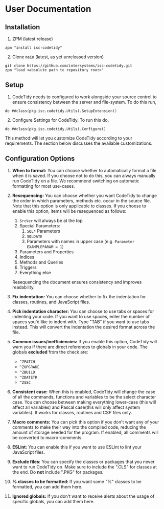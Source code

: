 # User Documentation

## Installation

1. ZPM (latest release)

```
zpm "install isc-codetidy"
```

2. Clone `main` (latest, as yet unreleased version)

```
git clone https://github.com/intersystems/isc-codetidy.git
zpm "load <absolute path to repository root>"
```

## Setup

1. CodeTidy needs to configured to work alongside your source control to ensure consistency between the server and file-system. To do this run,

```
do ##class(pkg.isc.codetidy.Utils).SetupExtension()
```

2. Configure Settings for CodeTidy. To run this do,

```
do ##class(pkg.isc.codetidy.Utils).Configure()
```

This method will let you customize CodeTidy according to your requirements. The section below discusses the available customizations.

## Configuration Options

1.  **When to format:** You can choose whether to automatically format a file when it is saved. If you choose not to do this, you can always manually run CodeTidy on a file. We recommend switching on automatic formatting for most use-cases.
2.  **Resequencing:** You can choose whether you want CodeTidy to change the order in which parameters, methods etc. occur in the source file. Note that this option is only applicable to classes. If you choose to enable this option, items will be resequenced as follows:

    1. `SrcVer` will always be at the top
    2. Special Parameters:
       1. `SQL*` Parameters
       2. `SQLDATE`
       3. Parameters with names in upper case (e.g. `Parameter EXAMPLEPARAM = 1`)
    3. Parameters and Properties
    4. Indices
    5. Methods and Queries
    6. Triggers
    7. Everything else

    Resequencing the document ensures consistency and improves readability.

3.  **Fix indentation:** You can choose whether to fix the indentation for classes, routines, and JavaScript files.
4.  **Pick indentation character:** You can choose to use tabs or spaces for indenting your code. If you want to use spaces, enter the number of spaces you'd like to indent with. Type "TAB" if you want to use tabs instead. This will convert the indentation the desired format across the file.
5.  **Common issues/inefficiencies:** If you enable this option, CodeTidy will warn you if there are direct references to globals in your code. The globals **excluded** from the check are:

    - `^ZPATCH`
    - `^ZUPGRADE`
    - `^ZBUILD`
    - `^ZDATETR`
    - `^ZSSC`

6.  **Consistent case:** When this is enabled, CodeTidy will change the case of all the commands, functions and variables to be the select character case. You can choose between making everything lower-case (this will affect all variables) and Pascal case(this will only affect system variables). It works for classes, routines and CSP files only.
7.  **Macro comments:** You can pick this option if you don't want any of your comments to make their way into the compiled code, reducing the amount of storage needed for the program. If enabled, all comments will be converted to macro-comments.
8.  **ESLint:** You can enable this if you want to use ESLint to lint your JavaScript files.
9.  **Exclude files:** You can specify the classes or packages that you never want to run CodeTidy on. Make sure to include the ".CLS" for classes at the end. Do **not** include ".PKG" for packages.
10. **% classes to be formatted:** If you want some "%" classes to be formatted, you can add them here.
11. **Ignored globals:** If you don't want to receive alerts about the usage of specific globals, you can add them here.
